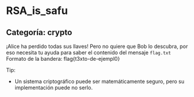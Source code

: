 # RSA_is_safu
## Categoría: crypto
¡Alice ha perdido todas sus llaves!
Pero no quiere que Bob lo descubra, por eso necesita tu ayuda para saber el contenido del mensaje `flag.txt`
Formato de la bandera: flag{t3xto-de-ejempl0}

Tip:
- Un sistema criptográfico puede ser matemáticamente seguro, pero su implementación puede no serlo.
